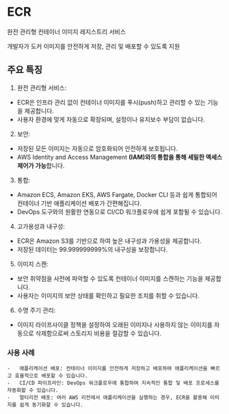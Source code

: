 # ECR 

완전 관리형 컨테이너 이미지 레지스트리 서비스

개발자가 도커 이미지를 안전하게 저장, 관리 및 배포할 수 있도록 지원

## 주요 특징

1.	완전 관리형 서비스:
-	ECR은 인프라 관리 없이 컨테이너 이미지를 푸시(push)하고 관리할 수 있는 기능을 제공합니다.
-	사용자 환경에 맞게 자동으로 확장되며, 설정이나 유지보수 부담이 없습니다.
2.	보안:
-	저장된 모든 이미지는 자동으로 암호화되어 안전하게 보호됩니다.
-	AWS Identity and Access Management **(IAM)와의 통합을 통해 세밀한 액세스 제어가 가능**합니다.
3.	통합:
-	Amazon ECS, Amazon EKS, AWS Fargate, Docker CLI 등과 쉽게 통합되어 컨테이너 기반 애플리케이션 배포가 간편해집니다.
-	DevOps 도구와의 원활한 연동으로 CI/CD 워크플로우에 쉽게 포함될 수 있습니다.
4.	고가용성과 내구성:
-	ECR은 Amazon S3를 기반으로 하여 높은 내구성과 가용성을 제공합니다.
-	저장된 데이터는 99.999999999%의 내구성을 보장합니다.
5.	이미지 스캔:
-	보안 취약점을 사전에 파악할 수 있도록 컨테이너 이미지를 스캔하는 기능을 제공합니다.
-	사용자는 이미지의 보안 상태를 확인하고 필요한 조치를 취할 수 있습니다.
6.	수명 주기 관리:
-	이미지 라이프사이클 정책을 설정하여 오래된 이미지나 사용하지 않는 이미지를 자동으로 삭제함으로써 스토리지 비용을 절감할 수 있습니다.

### 사용 사례

	-	애플리케이션 배포: 컨테이너 이미지를 안전하게 저장하고 배포하여 애플리케이션을 빠르고 효율적으로 배포할 수 있습니다.
	-	CI/CD 파이프라인: DevOps 워크플로우에 통합하여 지속적인 통합 및 배포 프로세스를 자동화할 수 있습니다.
	-	멀티리전 배포: 여러 AWS 리전에서 애플리케이션을 실행하는 경우, ECR을 활용해 이미지를 쉽게 동기화할 수 있습니다.